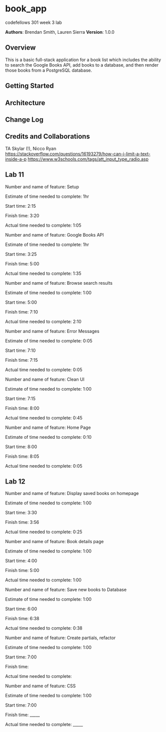 # book_app
codefellows 301 week 3 lab

**Authors**: Brendan Smith, Lauren Sierra
**Version**: 1.0.0

## Overview
This is a basic full-stack application for a book list which  includes the ability to search the Google Books API, add books to a database, and then render those books from a PostgreSQL database.
## Getting Started

## Architecture

## Change Log


## Credits and Collaborations
TA Skylar (!), Nicco Ryan
https://stackoverflow.com/questions/16193279/how-can-i-limit-a-text-inside-a-p
https://www.w3schools.com/tags/att_input_type_radio.asp

## Lab 11
Number and name of feature: Setup

Estimate of time needed to complete: 1hr

Start time: 2:15

Finish time: 3:20

Actual time needed to complete: 1:05


Number and name of feature: Google Books API

Estimate of time needed to complete: 1hr

Start time: 3:25

Finish time: 5:00

Actual time needed to complete: 1:35


Number and name of feature: Browse search results

Estimate of time needed to complete: 1:00

Start time: 5:00

Finish time: 7:10

Actual time needed to complete: 2:10


Number and name of feature: Error Messages

Estimate of time needed to complete: 0:05

Start time: 7:10

Finish time: 7:15

Actual time needed to complete: 0:05

Number and name of feature: Clean UI

Estimate of time needed to complete: 1:00

Start time: 7:15

Finish time: 8:00

Actual time needed to complete: 0:45


Number and name of feature: Home Page

Estimate of time needed to complete: 0:10

Start time: 8:00

Finish time: 8:05

Actual time needed to complete: 0:05

## Lab 12 
Number and name of feature: Display saved books on homepage

Estimate of time needed to complete: 1:00

Start time: 3:30

Finish time: 3:56

Actual time needed to complete: 0:25

Number and name of feature: Book details page

Estimate of time needed to complete: 1:00

Start time: 4:00

Finish time: 5:00

Actual time needed to complete: 1:00

Number and name of feature: Save new books to Database

Estimate of time needed to complete: 1:00

Start time: 6:00

Finish time: 6:38

Actual time needed to complete: 0:38

Number and name of feature: Create partials, refactor

Estimate of time needed to complete: 1:00

Start time: 7:00

Finish time: 

Actual time needed to complete:  

Number and name of feature: CSS

Estimate of time needed to complete: 1:00

Start time: 7:00

Finish time: _____

Actual time needed to complete: _____